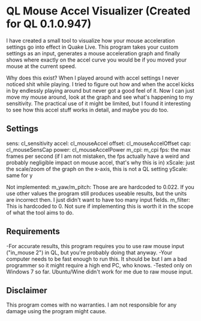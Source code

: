 # QL Mouse Accel Visualizer (Created for QL 0.1.0.947)

I have created a small tool to visualize how your mouse acceleration settings go into effect in Quake Live. This program takes your custom settings as an input, generates a mouse acceleration graph and finally shows where exactly on the accel curve you would be if you moved your mouse at the current speed.

Why does this exist?
When I played around with accel settings I never noticed shit while playing. I tried to figure out how and when the accel kicks in by endlessly playing around but never got a good feel of it. Now I can just move my mouse around, look at the graph and see what's happening to my sensitivity. The practical use of it might be limited, but I found it interesting to see how this accel stuff works in detail, and maybe you do too.

## Settings

sens: cl_sensitivity
accel: cl_mouseAccel
offset: cl_mouseAccelOffset
cap: cl_mouseSensCap
power: cl_mouseAccelPower
m_cpi: m_cpi
fps: the max frames per second (if I am not mistaken, the fps actually have a weird and probably negligible impact on mouse accel, that's why this is in)
xScale: just the scale/zoom of the graph on the x-axis, this is not a QL setting
yScale: same for y

Not implemented:
m_yaw/m_pitch: Those are are hardcoded to 0.022. If you use other values the program still produces useable results, but the units are incorrect then. I just didn't want to have too many input fields.
m_filter: This is hardcoded to 0. Not sure if implementing this is worth it in the scope of what the tool aims to do.

## Requirements

-For accurate results, this program requires you to use raw mouse input ("in_mouse 2") in QL, but you're probably doing that anyway.
-Your computer needs to be fast enough to run this. It should be but I am a bad programmer so it might require a high end PC, who knows.
-Tested only on Windows 7 so far. Ubuntu/Wine didn't work for me due to raw mouse input.

## Disclaimer

This program comes with no warranties. I am not responsible for any damage using the program might cause.
